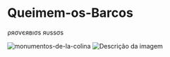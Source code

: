 # Queimem-os-Barcos
ρяσѵєявıσs яυssσs 

![monumentos-de-la-colina](https://github.com/user-attachments/assets/6bf3a85d-cc82-4314-83f5-cf19d970157c)
<img src="URL" alt="Descrição da imagem">


<!DOCTYPE html>
<html lang="pt-BR">
<head>
    <meta charset="UTF-8">
    <meta name="viewport" content="width=device-width, initial-scale=1.0">
  <title> ρяєsαgıσ -∂єıxє sυα мσє∂α!- <>
    <link rel="stylesheet" href="style.css">
</head>
<body>
    <!-- Cabeçalho -->
    <header>
        <h1>Como enxergamos o mundo?</h1>
        <nav>
            <ul>
                <li><a href="#introdução">Rússia</a></li>
                <li><a href="#projetos">Projetos</a></li>
                <li><a href="#contato">Contato</a></li>
            </ul>
        </nav>
    </header>

    <!-- Seção Introdução -->
    <section id="sobre">
        <h2>Rússia</h2>
        <p>
        ![romanelli_chronos_and_his_child](https://github.com/user-attachments/assets/29579169-cd7d-4e21-8043-c417ce999f45)

            Sabemos que existem centenas formas de interpretar algo, isso significa que, em último caso, nossas conclusões sempre estiveram erradas.
            
            A Rússia, um vasto território que se estende por dois continentes, é uma nação rica em história, cultura e sabedoria ancestral. Ao longo dos séculos, seu povo desenvolveu uma profunda ligação com a natureza, a luta pela sobrevivência e a busca por entendimento em tempos de adversidade. Os provérbios russos, frutos dessa rica tradição, refletem a sabedoria adquirida através de experiências, dificuldades e vitórias coletivas. Essas expressões curtas e poderosas não apenas transmitem lições de vida, mas também capturam a essência de uma cultura marcada pela resistência, pelo trabalho árduo e pela reverência às forças invisíveis da vida. Eles nos ensinam, com simplicidade, como encarar a vida, superar desafios e, sobretudo, como interpretar o mundo ao nosso redor de uma maneira única e filosófica.
        </p>
    </section>

    <!-- Seção Projetos -->
    <section id="projetos">
        <h2>Meus Projetos</h2>
        <div class="projeto">
            <h3>🔹 Projeto 1</h3>
            <p>“Без труда не вытащишь и рыбку из пруда”

(Bez truda ne vytashchish i rybku iz pruda – “Sem esforço, nem um peixinho você tira do lago”)

Conta-se que um camponês preguiçoso sentava todos os dias na beira do lago, reclamando da fome, mas sem lançar a rede. Os vizinhos riam:
— Você espera que os peixes pulem sozinhos na panela?
Daí veio o provérbio: só quem trabalha colhe resultados.</p>
        </div>

![5ede7c4554](https://github.com/user-attachments/assets/5ed2290d-fccc-459a-8828-5f28d2e4c03a)
<img src="URL" alt="Descrição da imagem">


        <div class="projeto">
            <h3>🔹 Projeto 2</h3>
            
            <p>“Лучше один раз увидеть, чем сто раз услышать”

(Luchshe odin raz uvidet’, chem sto raz uslyshat’ – “Melhor ver uma vez do que ouvir cem vezes”)

Um comandante russo contava instruções longas aos soldados sobre um novo canhão. Mas nenhum entendia direito. Então ele disparou uma única vez. Todos compreenderam de imediato. Desde então, a frase lembra que experiência direta vale mais do que relatos repetidos.</p>
        </div>
    </section>
    
  
![images](https://github.com/user-attachments/assets/205e2ff1-e287-496b-b8ea-05f1e82971c6)
<img src="URL" alt="Descrição da imagem">



    <!-- Seção Contato -->
    <section id="contato">
        <h2>Entre em Contato</h2>
      <p>Email: <a href="mailto:00001118865030sp@al.educacao.sp.gov.br">00001118865030sp@al.educacao.sp.gov.br</a></p>

    </section>

    <!-- Rodapé -->
    <footer>
        <p>© 2025 - Feito por Aether</p>
    </footer>
</body>
</html>
                                                                                                                                                                                  O que 
